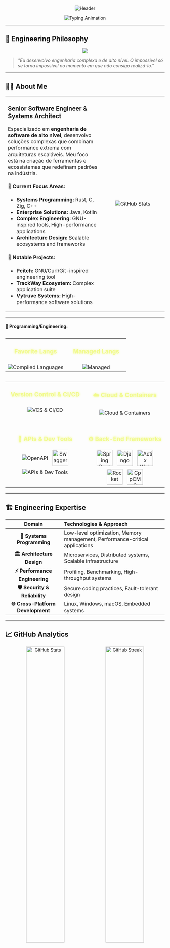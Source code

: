 # 
<div align="center">
  
![Header](https://capsule-render.vercel.app/api?type=waving&color=0:667eea,50:764ba2,100:f093fb&height=200&section=header&text=Pedro%20Henrique%20Garcia&fontSize=40&fontColor=fff&animation=twinkling&fontAlignY=35&desc=Senior%20Software%20Engineer%20%7C%20Systems%20Architect&descAlignY=55&descSize=18)

</div>

<div align="center">
  <img src="https://readme-typing-svg.herokuapp.com?font=JetBrains+Mono&weight=600&size=28&duration=3000&pause=1000&color=667EEA&center=true&vCenter=true&multiline=true&width=800&height=100&lines=Building+Complex+Engineering+Solutions;Crafting+High-Performance+Systems;Rust+%7C+C+%7C+Zig+%7C+C%2B%2B+%7C+Java+%7C+Kotlin" alt="Typing Animation" />
</div>

---

## 🎯 **Engineering Philosophy**

<div align="center">
  <img src="https://img.shields.io/badge/Mission-Transforming%20Complex%20Ideas%20Into%20Scalable%20Solutions-667eea?style=for-the-badge&labelColor=1a1a2e&logo=data:image/svg+xml;base64,PHN2ZyB4bWxucz0iaHR0cDovL3d3dy53My5vcmcvMjAwMC9zdmciIHZpZXdCb3g9IjAgMCAyNCAyNCIgZmlsbD0id2hpdGUiPjxwYXRoIGQ9Im0xMiAybDMuMDkgNi4yNkwyMiA5bC00IDUuNzRMMjIgMjBsLTYuOTEuNzRMMTIgMjJsLTMuMDktMS4yNkwyIDIwbDQtNS43NEwyIDlsNi45MS0uNzRMMTIgMnoiLz48L3N2Zz4="/>
</div>

> *"Eu desenvolvo engenharia complexa e de alto nível. O impossível só se torna impossível no momento em que não consigo realizá-lo."*

---

## 👨‍💻 **About Me**

<table>
<tr>
<td width="60%">

### **Senior Software Engineer & Systems Architect**

Especializado em **engenharia de software de alto nível**, desenvolvo soluções complexas que combinam performance extrema com arquiteturas escaláveis. Meu foco está na criação de ferramentas e ecossistemas que redefinam padrões na indústria.

#### **🔬 Current Focus Areas:**
- **Systems Programming:** Rust, C, Zig, C++
- **Enterprise Solutions:** Java, Kotlin  
- **Complex Engineering:** GNU-inspired tools, High-performance applications
- **Architecture Design:** Scalable ecosystems and frameworks

#### **🌟 Notable Projects:**
- **Peitch:** GNU/Curl/Git-inspired engineering tool
- **TrackWay Ecosystem:** Complex application suite
- **Vytruve Systems:** High-performance software solutions

</td>
<td width="40%">

<div align="center">
  <img src="https://github-readme-stats.vercel.app/api?username=phkaiser13&show_icons=true&theme=tokyonight&hide_border=true&bg_color=0D1117&title_color=667eea&icon_color=f093fb&text_color=c9d1d9&count_private=true" alt="GitHub Stats"/>
</div>

</td>
</tr>
</table>

---

<!-- 
================================================================================================================================================================
                                                                Tec ARSENAL
================================================================================================================================================================
-->
#### **🌟 Programming/Engineering:**

<table width="100%" align="center" style="margin-top: 30px;">
  <tr>
    <!-- Compiled Languages -->
    <td align="center" valign="top" width="50%">
        <summary>
          <h3 style="color: #f1fa8c; text-shadow: 0 0 6px #f1fa8c;">Favorite Langs</h3>
        </summary>
        <img src="https://skillicons.dev/icons?i=c,cpp,zig,rust" alt="Compiled Languages" style="margin-top: 10px;"/>
      </details>
    </td>
    <!-- JVM & Managed Languages -->
    <td align="center" valign="top" width="50%">
        <summary>
          <h3 style="color: #f1fa8c; text-shadow: 0 0 6px #f1fa8c;">Managed Langs</h3>
        </summary>
        <img src="https://skillicons.dev/icons?i=java,kotlin,cs,python" alt="Managed" style="margin-top: 10px;"/>
      </details>
    </td>
  </tr>
</table>
<table width="100%" align="center" style="margin-top: 30px;">
  <tr>
    <!-- Version Control & CI/CD -->
    <td align="center" valign="top" width="50%">
        <summary>
          <h3 style="color: #f1fa8c; text-shadow: 0 0 6px #f1fa8c;"> Version Control & CI/CD</h3>
        </summary>
        <img src="https://skillicons.dev/icons?i=git,github,gitlab,jenkins,circleci" alt="VCS & CI/CD" style="margin-top: 10px;"/>
      </details>
    </td>
    <!-- Cloud & Containers -->
    <td align="center" valign="top" width="50%">
        <summary>
          <h3 style="color: #f1fa8c; text-shadow: 0 0 6px #f1fa8c;">☁️ Cloud & Containers</h3>
        </summary>
        <img src="https://skillicons.dev/icons?i=docker,kubernetes,aws,gcp,azure" alt="Cloud & Containers" style="margin-top: 10px;"/>
      </details>
    </td>
  </tr>
  <tr>
<td align="center" valign="top" width="50%" style="padding-top: 30px;">
    <summary>
      <h3 style="color: #f1fa8c; text-shadow: 0 0 6px #f1fa8c;">📡 APIs & Dev Tools</h3>
    </summary>
    <div style="margin-top: 10px;">
      <!-- OpenAPI e Swagger do Icons8/SmartBear -->
      <img src="https://img.icons8.com/?size=50&id=Oz14KBnT7lnn&format=png&color=000000" alt="OpenAPI" style="display: inline-block; margin: 5px; vertical-align: middle;"/>
      <img src="https://encrypted-tbn0.gstatic.com/images?q=tbn:ANd9GcTVzJIt4WG7k42TLztNxg2805tC0Kuk9AfsqbPcr84MjA&s&ec=73068120" alt="Swagger" style="display: inline-block; margin: 5px; vertical-align: middle; width: 50px; height: 50px;"/>
      <!-- Outros do Skillicons -->
      <img src="https://skillicons.dev/icons?i=graphql,postman,terraform" alt="APIs & Dev Tools" style="display: inline-block; margin: 5px; vertical-align: middle;"/>
    </div>
  </details>
</td>
<td align="center" valign="top" width="50%" style="padding-top: 30px;">
    <summary>
      <h3 style="color: #f1fa8c; text-shadow: 0 0 6px #f1fa8c;">⚙️ Back-End Frameworks</h3>
    </summary>
    <div style="margin-top: 10px;">
      <!-- Spring Boot -->
      <img src="https://img.icons8.com/?size=100&id=90519&format=png&color=000000" alt="Spring Boot" style="display: inline-block; margin: 5px; vertical-align: middle; width: 50px; height: 50px;"/>
      <!-- Django -->
      <img src="https://img.icons8.com/?size=100&id=qV-JzWYl9dzP&format=png&color=000000" alt="Django" style="display: inline-block; margin: 5px; vertical-align: middle; width: 50px; height: 50px;"/>
      <!-- Actix Web -->
      <img src="https://actix.rs/img/logo-icon.png" alt="Actix Web" style="display: inline-block; margin: 5px; vertical-align: middle; width: 50px; height: 50px;"/>
      <!-- Rocket -->
      <img src="https://avatars.githubusercontent.com/u/106361765?s=48&amp;v=4" alt="Rocket" style="display: inline-block; margin: 5px; vertical-align: middle; width: 50px; height: 50px;"/>
      <!-- CppCMS -->
      <img src="http://cppcms.com/logo.png" alt="CppCMS" style="display: inline-block; margin: 5px; vertical-align: middle; width: 50px; height: 50px;"/>
    </div>
  </details>
</td>




</table>

---

## 🏗️ **Engineering Expertise**

<div align="center">
  
| **Domain** | **Technologies & Approach** |
|:---:|:---|
| **🔧 Systems Programming** | Low-level optimization, Memory management, Performance-critical applications |
| **🏛️ Architecture Design** | Microservices, Distributed systems, Scalable infrastructure |
| **⚡ Performance Engineering** | Profiling, Benchmarking, High-throughput systems |
| **🛡️ Security & Reliability** | Secure coding practices, Fault-tolerant design |
| **🌐 Cross-Platform Development** | Linux, Windows, macOS, Embedded systems |

</div>

---

## 📈 **GitHub Analytics**

<div align="center">
  <img width="49%" src="https://github-readme-stats.vercel.app/api?username=phkaiser13&show_icons=true&theme=tokyonight&hide_border=true&bg_color=0D1117&title_color=667eea&icon_color=f093fb&text_color=c9d1d9&count_private=true" alt="GitHub Stats"/>
  <img width="49%" src="https://github-readme-streak-stats.herokuapp.com?user=phkaiser13&theme=tokyonight&hide_border=true&background=0D1117&stroke=667eea&ring=f093fb&fire=f093fb&currStreakLabel=667eea" alt="GitHub Streak"/>
</div>

<div align="center">
  <img width="60%" src="https://github-readme-activity-graph.vercel.app/graph?username=phkaiser13&theme=tokyo-night&hide_border=true&bg_color=0D1117&color=667eea&line=f093fb&point=667eea" alt="Activity Graph"/>
</div>

---

## 🏢 **Organizations & Leadership**

<div align="center">
  
[![Vytruve](https://img.shields.io/badge/🏢_Founder-Vytruve-667eea?style=for-the-badge&labelColor=1a1a2e)](https://github.com/Vytruve)
[![Team](https://img.shields.io/badge/🎯_Focus-High%20Performance%20Software-764ba2?style=for-the-badge&labelColor=1a1a2e)]()

</div>

**Vytruve** - Organização focada no desenvolvimento de software de alta performance, sistemas embarcados inteligentes e treinamento de IA. Liderando projetos que estabelecem novos padrões na indústria.

---

## 🤝 **Connect & Support**

<div align="center">
  
### **Professional Networks**
[![LinkedIn](https://img.shields.io/badge/LinkedIn-Pedro%20Garcia-0A66C2?style=for-the-badge&logo=linkedin&logoColor=white)](https://www.linkedin.com/in/phgarcia13)
[![Email](https://img.shields.io/badge/Email-phgarcia2008@icloud.com-007ACC?style=for-the-badge&logo=icloud&logoColor=white)](mailto:phgarcia2008@icloud.com)

### **Support My Work**
[![Patreon](https://img.shields.io/badge/Support-Patreon-f093fb?style=for-the-badge&logo=patreon&logoColor=white)](https://patreon.com/phkaiser13)

### **Languages**
🇧🇷 **Portuguese** (Native) • 🇺🇸 **English** (Fluent) • 🇪🇸 **Spanish** (Intermediate)

</div>

---

<div align="center">

### **📊 Profile Insights**
![Profile Views](https://komarev.com/ghpvc/?username=phkaiser13&label=PROFILE+VIEWS&color=667eea&style=for-the-badge)
[![GitHub followers](https://img.shields.io/github/followers/phkaiser13?label=Followers&style=for-the-badge&color=764ba2&labelColor=1a1a2e)](https://github.com/phkaiser13)

</div>

---

![Footer](https://capsule-render.vercel.app/api?type=waving&color=0:f093fb,50:764ba2,100:667eea&height=120&section=footer)

<div align="center">
  <sub>🔥 Transforming complex engineering challenges into elegant solutions, one commit at a time.</sub>
</div>
